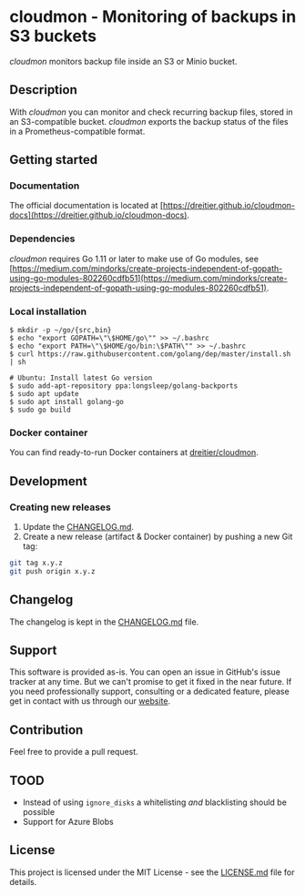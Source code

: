 # cloudmon - Monitoring of backups in S3 buckets
*cloudmon* monitors backup file inside an S3 or Minio bucket.

## Description

With *cloudmon* you can monitor and check recurring backup files, stored in an S3-compatible bucket. *cloudmon* exports the backup status of the files in a Prometheus-compatible format.

## Getting started
### Documentation
The official documentation is located at [https://dreitier.github.io/cloudmon-docs](https://dreitier.github.io/cloudmon-docs).

### Dependencies
*cloudmon* requires Go 1.11 or later to make use of Go modules, see [https://medium.com/mindorks/create-projects-independent-of-gopath-using-go-modules-802260cdfb51](https://medium.com/mindorks/create-projects-independent-of-gopath-using-go-modules-802260cdfb51).

### Local installation

	$ mkdir -p ~/go/{src,bin}
	$ echo "export GOPATH=\"\$HOME/go\"" >> ~/.bashrc
	$ echo "export PATH=\"\$HOME/go/bin:\$PATH\"" >> ~/.bashrc
	$ curl https://raw.githubusercontent.com/golang/dep/master/install.sh | sh
	
	# Ubuntu: Install latest Go version
	$ sudo add-apt-repository ppa:longsleep/golang-backports
	$ sudo apt update
	$ sudo apt install golang-go
	$ sudo go build

### Docker container
You can find ready-to-run Docker containers at [dreitier/cloudmon](https://hub.docker.com/repository/docker/dreitier/cloudmon).

## Development
### Creating new releases

1. Update the [CHANGELOG.md](changelog).
2. Create a new release (artifact & Docker container) by pushing a new Git tag:

```bash
git tag x.y.z
git push origin x.y.z
```

## Changelog
The changelog is kept in the [CHANGELOG.md](CHANGELOG.md) file.

## Support
This software is provided as-is. You can open an issue in GitHub's issue tracker at any time. But we can't promise to get it fixed in the near future.
If you need professionally support, consulting or a dedicated feature, please get in contact with us through our [website](https://dreitier.com).

## Contribution
Feel free to provide a pull request.

## TOOD

- Instead of using `ignore_disks` a whitelisting _and_ blacklisting should be possible
- Support for Azure Blobs

## License
This project is licensed under the MIT License - see the [LICENSE.md](LICENSE.md) file for details.
